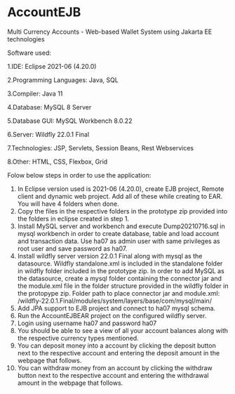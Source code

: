 # AccountEJB

Multi Currency Accounts - Web-based Wallet System using Jakarta EE technologies

Software used: 

1.IDE: Eclipse 2021-06 (4.20.0)

2.Programming Languages: Java, SQL

3.Compiler: Java 11

4.Database: MySQL 8 Server

5.Database GUI: MySQL Workbench 8.0.22

6.Server: Wildfly 22.0.1 Final

7.Technologies: JSP, Servlets, Session Beans, Rest Webservices

8.Other: HTML, CSS, Flexbox, Grid

Folow below steps in order to use the application:
1. In Eclipse version used is 2021-06 (4.20.0), create EJB project, Remote client and dynamic web project. Add all of these while creating to EAR. You will have 4 folders when done.
2. Copy the files in the respective folders in the prototype zip provided into the folders in eclipse created in step 1.
3. Install MySQL server and workbench and execute Dump20210716.sql in mysql workbench in order to create database, table and load account and transaction data. Use ha07 as admin user with same privileges as root user and save password as ha07.
4. Install wildfly server version 22.0.1 Final along with mysql as the datasource. Wildfly standalone.xml is included in the standalone folder in wildfly folder included in the prototype zip. In order to add MySQL as the datasource, create a mysql folder containing the connector jar and the module.xml file in the folder structure provided in the wildfly folder in the protopype zip. Folder path to place connector jar and module.xml: /wildfly-22.0.1.Final/modules/system/layers/base/com/mysql/main/
5. Add JPA support to EJB project and connect to ha07 mysql schema.  
6. Run the AccountEJBEAR project on the configured wildfly server.
7. Login using username ha07 and password ha07
8. You should be able to see a view of all your account balances along with the respective currency types mentioned.
9. You can deposit money into a account by clicking the deposit button next to the respective account and entering the deposit amount in the webpage that follows.
10. You can withdraw money from an account by clicking the withdraw button next to the respective account and entering the withdrawal amount in the webpage that follows.
